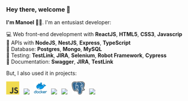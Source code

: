 ### Hey there, welcome 👋

**I'm Manoel 👨‍🚀**. I'm an entusiast developer:

:computer: Web front-end development with **ReactJS**, **HTML5**, **CSS3**, **Javascrip** <br/>
:satellite: APIs with **NodeJS**, **NestJS**, **Express**, **TypeScript**<br/>
:floppy_disk: Database: **Postgres**, **Mongo**,  **MySQL** <br/>
:wrench: Testing: **TestLink**, **JIRA**, **Selenium**, **Robot Framework**, **Cypress** <br/>
:memo: Documentation: **Swagger**, **JIRA**, **TestLink**

But, I also used it in projects: 

<p>
  
<img src="https://raw.githubusercontent.com/github/explore/80688e429a7d4ef2fca1e82350fe8e3517d3494d/topics/javascript/javascript.png" height="35px"/>
&nbsp; 
<img src="https://upload.wikimedia.org/wikipedia/commons/thumb/a/a7/React-icon.svg/2300px-React-icon.svg.png" height="35px"/> 
&nbsp;
<img src="https://raw.githubusercontent.com/github/explore/80688e429a7d4ef2fca1e82350fe8e3517d3494d/topics/docker/docker.png" height="35px"/>
&nbsp;
<img src="https://www.mysql.com/common/logos/logo-mysql-170x115.png" height="35px"/>
&nbsp;
<img src="https://img.icons8.com/color/452/mongodb.png" height="35px"/>
&nbsp;
<img src="https://raw.githubusercontent.com/github/explore/80688e429a7d4ef2fca1e82350fe8e3517d3494d/topics/postgresql/postgresql.png" height="35px"/> 
&nbsp; 
<img src="https://sdtimes.com/wp-content/uploads/2018/04/1_tfZa4vsI6UusJYt_fzvGnQ.png" height="35px" />   
&nbsp;
</p>

